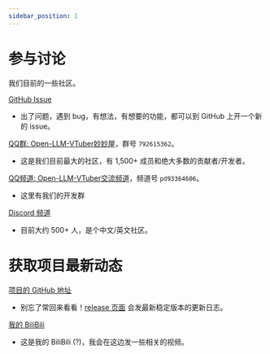 ```yaml
---
sidebar_position: 1
---
```


# 参与讨论

我们目前的一些社区。

[GitHub Issue](https://github.com/Open-LLM-VTuber/Open-LLM-VTuber/issues)
- 出了问题，遇到 bug，有想法，有想要的功能，都可以到 GitHub 上开一个新的 issue。

[QQ群: Open-LLM-VTuber妙妙屋](https://qm.qq.com/q/ceTO9KUgBG)，群号 `792615362`。
- 这是我们目前最大的社区，有 1,500+ 成员和绝大多数的贡献者/开发者。

[QQ频道: Open-LLM-VTuber交流频道](https://pd.qq.com/s/frbzgm0rx)，频道号 `pd93364606`。
- 这里有我们的开发群

[Discord 频道](https://discord.gg/3UDA8YFDXx)
- 目前大约 500+ 人，是个中文/英文社区。

# 获取项目最新动态

[项目的 GitHub 地址](https://github.com/Open-LLM-VTuber/Open-LLM-VTuber)
- 别忘了常回来看看！[release 页面](https://github.com/Open-LLM-VTuber/Open-LLM-VTuber/releases) 会发最新稳定版本的更新日志。

[我的 BiliBili](https://space.bilibili.com/37276581)
- 这是我的 BiliBili (?)，我会在这边发一些相关的视频。

